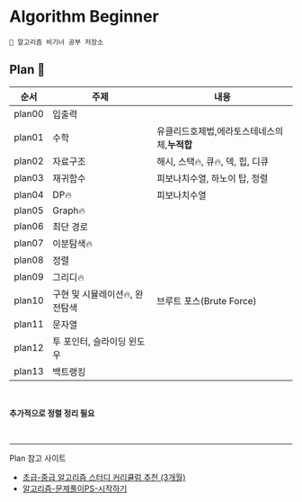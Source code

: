 # Algorithm Beginner

```
🤧 알고리즘 비기너 공부 저장소
```
## Plan 📑
| 순서     | 주제                 | 내용                      |
|--------|--------------------|-------------------------|
| plan00 | 입출력                ||
| plan01 | 수학                 | 유클리드호제법,에라토스테네스의체,**누적합**|
| plan02 | 자료구조               | 해시, 스택🔥, 큐🔥, 덱, 힙, 디큐 |
| plan03 | 재귀함수               | 피보나치수열, 하노이 탑, 정렬       |
| plan04 | DP🔥               | 피보나치수열                  |
| plan05 | Graph🔥            |                         |
| plan06 | 최단 경로              ||
| plan07 | 이분탐색🔥             ||
| plan08 | 정렬                 ||
| plan09 | 그리디🔥              ||
| plan10 | 구현 및 시뮬레이션🔥, 완전탐색 |브루트 포스(Brute Force)|
| plan11 | 문자열       ||
| plan12 | 투 포인터, 슬라이딩 윈도우                 ||
| plan13 | 백트랭킹   ||

<br>

**추가적으로 정렬 정리 필요**



<br>

---
Plan 참고 사이트
- [초급-중급 알고리즘 스터디 커리큘럼 추천 (3개월)](https://dev-dain.tistory.com/155)
- [알고리즘-문제풀이PS-시작하기](https://plzrun.tistory.com/entry/%EC%95%8C%EA%B3%A0%EB%A6%AC%EC%A6%98-%EB%AC%B8%EC%A0%9C%ED%92%80%EC%9D%B4PS-%EC%8B%9C%EC%9E%91%ED%95%98%EA%B8%B0)
